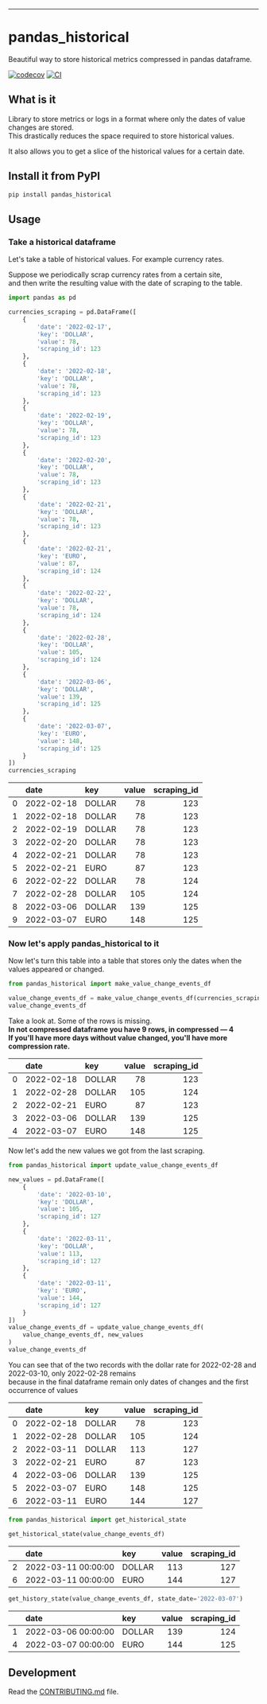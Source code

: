 ---
# pandas_historical
Beautiful way to store historical metrics compressed in pandas dataframe.

[![codecov](https://codecov.io/gh/dvvolynkin/pandas-historical/branch/main/graph/badge.svg?token=pandas-historical_token_here)](https://codecov.io/gh/dvvolynkin/pandas-historical)
[![CI](https://github.com/dvvolynkin/pandas-historical/actions/workflows/main.yml/badge.svg)](https://github.com/dvvolynkin/pandas-historical/actions/workflows/main.yml)

## What is it

Library to store metrics or logs in a format where only the dates of value changes are stored.   
This drastically reduces the space required to store historical values. 

It also allows you to get a slice of the historical values for a certain date.

## Install it from PyPI

```bash
pip install pandas_historical
```

## Usage
### Take a historical dataframe
Let's take a table of historical values. For example currency rates.

Suppose we periodically scrap currency rates from a certain site,   
and then write the resulting value with the date of scraping to the table.
```python
import pandas as pd

currencies_scraping = pd.DataFrame([
    {
        'date': '2022-02-17',
        'key': 'DOLLAR',
        'value': 78,
        'scraping_id': 123
    },
    {
        'date': '2022-02-18',
        'key': 'DOLLAR',
        'value': 78,
        'scraping_id': 123
    },
    {
        'date': '2022-02-19',
        'key': 'DOLLAR',
        'value': 78,
        'scraping_id': 123
    },
    {
        'date': '2022-02-20',
        'key': 'DOLLAR',
        'value': 78,
        'scraping_id': 123
    },
    {
        'date': '2022-02-21',
        'key': 'DOLLAR',
        'value': 78,
        'scraping_id': 123
    },
    {
        'date': '2022-02-21',
        'key': 'EURO',
        'value': 87,
        'scraping_id': 124
    },
    {
        'date': '2022-02-22',
        'key': 'DOLLAR',
        'value': 78,
        'scraping_id': 124
    },
    {
        'date': '2022-02-28',
        'key': 'DOLLAR',
        'value': 105,
        'scraping_id': 124
    },
    {
        'date': '2022-03-06',
        'key': 'DOLLAR',
        'value': 139,
        'scraping_id': 125
    },
    {
        'date': '2022-03-07',
        'key': 'EURO',
        'value': 148,
        'scraping_id': 125
    }
])
currencies_scraping
```
|    | date       | key    |   value |   scraping_id |
|---:|:-----------|:-------|--------:|--------------:|
|  0 | 2022-02-18 | DOLLAR |      78 |           123 |
|  1 | 2022-02-18 | DOLLAR |      78 |           123 |
|  2 | 2022-02-19 | DOLLAR |      78 |           123 |
|  3 | 2022-02-20 | DOLLAR |      78 |           123 |
|  4 | 2022-02-21 | DOLLAR |      78 |           123 |
|  5 | 2022-02-21 | EURO   |      87 |           123 |
|  6 | 2022-02-22 | DOLLAR |      78 |           124 |
|  7 | 2022-02-28 | DOLLAR |     105 |           124 |
|  8 | 2022-03-06 | DOLLAR |     139 |           125 |
|  9 | 2022-03-07 | EURO   |     148 |           125 |

### Now let's apply pandas_historical to it
Now let's turn this table into a table that stores only the dates when the values appeared or changed.

```python
from pandas_historical import make_value_change_events_df

value_change_events_df = make_value_change_events_df(currencies_scraping)
value_change_events_df

```
Take a look at. Some of the rows is missing.  
**In not compressed dataframe you have 9 rows, in compressed — 4**  
**If you'll have more days without value changed, you'll have more compression rate.**

|    | date       | key    |   value |   scraping_id |
|---:|:-----------|:-------|--------:|--------------:|
|  0 | 2022-02-18 | DOLLAR |      78 |           123 |
|  1 | 2022-02-28 | DOLLAR |     105 |           124 |
|  2 | 2022-02-21 | EURO   |      87 |           123 |
|  3 | 2022-03-06 | DOLLAR |     139 |           125 |
|  4 | 2022-03-07 | EURO   |     148 |           125 |

Now let's add the new values we got from the last scraping.

```python
from pandas_historical import update_value_change_events_df

new_values = pd.DataFrame([
    {
        'date': '2022-03-10',
        'key': 'DOLLAR',
        'value': 105,
        'scraping_id': 127
    },
    {
        'date': '2022-03-11',
        'key': 'DOLLAR',
        'value': 113,
        'scraping_id': 127
    },
    {
        'date': '2022-03-11',
        'key': 'EURO',
        'value': 144,
        'scraping_id': 127
    }
])
value_change_events_df = update_value_change_events_df(
    value_change_events_df, new_values
)
value_change_events_df
```
You can see that of the two records with the dollar rate for 2022-02-28 and 2022-03-10, only 2022-02-28 remains  
because in the final dataframe remain only dates of changes and the first occurrence of values 

|    | date       | key    |   value |   scraping_id |
|---:|:-----------|:-------|--------:|--------------:|
|  0 | 2022-02-18 | DOLLAR |      78 |           123 |
|  1 | 2022-02-28 | DOLLAR |     105 |           124 |
|  2 | 2022-03-11 | DOLLAR |     113 |           127 |
|  3 | 2022-02-21 | EURO   |      87 |           123 |
|  4 | 2022-03-06 | DOLLAR |     139 |           125 |
|  5 | 2022-03-07 | EURO   |     148 |           125 |
|  6 | 2022-03-11 | EURO   |     144 |           127 |

```python
from pandas_historical import get_historical_state

get_historical_state(value_change_events_df)
```
|    | date                | key    |   value |   scraping_id |
|---:|:--------------------|:-------|--------:|--------------:|
|  2 | 2022-03-11 00:00:00 | DOLLAR |     113 |           127 |
|  6 | 2022-03-11 00:00:00 | EURO   |     144 |           127 |

```python
get_history_state(value_change_events_df, state_date='2022-03-07')
```
|    | date                | key    |   value |   scraping_id |
|---:|:--------------------|:-------|--------:|--------------:|
|  1 | 2022-03-06 00:00:00 | DOLLAR |     139 |           124 |
|  4 | 2022-03-07 00:00:00 | EURO   |     144 |           125 |

## Development

Read the [CONTRIBUTING.md](CONTRIBUTING.md) file.
